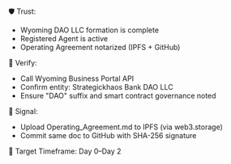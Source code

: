 🛡️ Trust:
- Wyoming DAO LLC formation is complete
- Registered Agent is active
- Operating Agreement notarized (IPFS + GitHub)

🔎 Verify:
- Call Wyoming Business Portal API
- Confirm entity: Strategickhaos Bank DAO LLC
- Ensure "DAO" suffix and smart contract governance noted

🧠 Signal:
- Upload Operating_Agreement.md to IPFS (via web3.storage)
- Commit same doc to GitHub with SHA-256 signature

🎯 Target Timeframe: Day 0–Day 2
